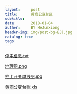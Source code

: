 ```yaml
---
layout:     post
title:      黄商公变台区
subtitle:   
date:       2018-01-04
author:     BY HeJunxiong
header-img: img/post-bg-BJJ.jpg
catalog: true
tags:
---
```

    
[停电信息.txt](http://soha12.github.io/img/停电信息.txt)

[地理图.png](http://soha12.github.io/img/地理图.png)

[柱上开关单线图.jpg](http://soha12.github.io/img/柱上开关单线图.jpg)

[黄商公变台账.xls](http://soha12.github.io/img/黄商公变台账.xls)





